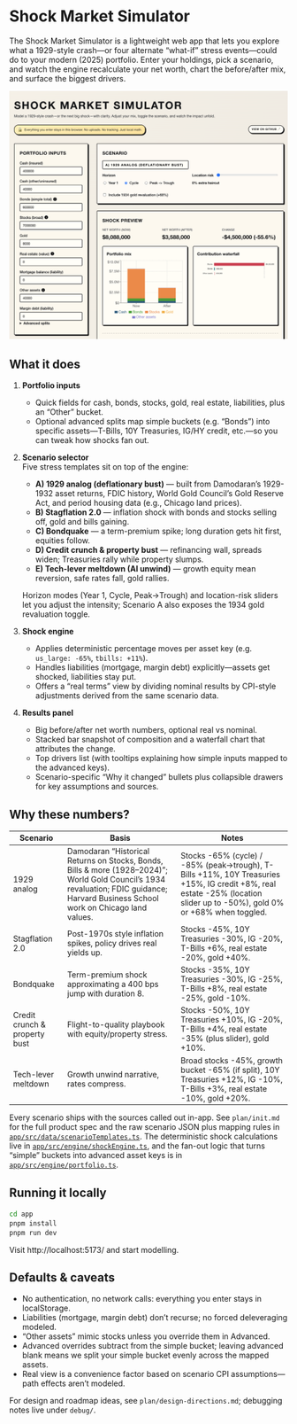 # Shock Market Simulator

The Shock Market Simulator is a lightweight web app that lets you explore what a 1929-style crash—or four alternate “what-if” stress events—could do to your modern (2025) portfolio. Enter your holdings, pick a scenario, and watch the engine recalculate your net worth, chart the before/after mix, and surface the biggest drivers.

![Shock Market Simulator screenshot](app/public/screenshot.png)

## What it does

1. **Portfolio inputs**  
   - Quick fields for cash, bonds, stocks, gold, real estate, liabilities, plus an “Other” bucket.  
   - Optional advanced splits map simple buckets (e.g. “Bonds”) into specific assets—T-Bills, 10Y Treasuries, IG/HY credit, etc.—so you can tweak how shocks fan out.

2. **Scenario selector**  
   Five stress templates sit on top of the engine:
   - **A) 1929 analog (deflationary bust)** — built from Damodaran’s 1929-1932 asset returns, FDIC history, World Gold Council’s Gold Reserve Act, and period housing data (e.g., Chicago land prices).  
   - **B) Stagflation 2.0** — inflation shock with bonds and stocks selling off, gold and bills gaining.  
   - **C) Bondquake** — a term-premium spike; long duration gets hit first, equities follow.  
   - **D) Credit crunch & property bust** — refinancing wall, spreads widen; Treasuries rally while property slumps.  
   - **E) Tech-lever meltdown (AI unwind)** — growth equity mean reversion, safe rates fall, gold rallies.

   Horizon modes (Year 1, Cycle, Peak→Trough) and location-risk sliders let you adjust the intensity; Scenario A also exposes the 1934 gold revaluation toggle.

3. **Shock engine**  
   - Applies deterministic percentage moves per asset key (e.g. `us_large: -65%`, `tbills: +11%`).  
   - Handles liabilities (mortgage, margin debt) explicitly—assets get shocked, liabilities stay put.  
   - Offers a “real terms” view by dividing nominal results by CPI-style adjustments derived from the same scenario data.

4. **Results panel**  
   - Big before/after net worth numbers, optional real vs nominal.  
   - Stacked bar snapshot of composition and a waterfall chart that attributes the change.  
   - Top drivers list (with tooltips explaining how simple inputs mapped to the advanced keys).  
   - Scenario-specific “Why it changed” bullets plus collapsible drawers for key assumptions and sources.

## Why these numbers?

| Scenario | Basis | Notes |
|----------|-------|-------|
| 1929 analog | Damodaran “Historical Returns on Stocks, Bonds, Bills & more (1928–2024)”; World Gold Council’s 1934 revaluation; FDIC guidance; Harvard Business School work on Chicago land values. | Stocks -65% (cycle) / -85% (peak→trough), T-Bills +11%, 10Y Treasuries +15%, IG credit +8%, real estate -25% (location slider up to -50%), gold 0% or +68% when toggled. |
| Stagflation 2.0 | Post-1970s style inflation spikes, policy drives real yields up. | Stocks -45%, 10Y Treasuries -30%, IG -20%, T-Bills +6%, real estate -20%, gold +40%. |
| Bondquake | Term-premium shock approximating a 400 bps jump with duration 8. | Stocks -35%, 10Y Treasuries -30%, IG -25%, T-Bills +8%, real estate -25%, gold -10%. |
| Credit crunch & property bust | Flight-to-quality playbook with equity/property stress. | Stocks -50%, 10Y Treasuries +10%, IG -20%, T-Bills +4%, real estate -35% (plus slider), gold +10%. |
| Tech-lever meltdown | Growth unwind narrative, rates compress. | Broad stocks -45%, growth bucket -65% (if split), 10Y Treasuries +12%, IG -10%, T-Bills +3%, real estate -10%, gold +20%. |

Every scenario ships with the sources called out in-app. See `plan/init.md` for the full product spec and the raw scenario JSON plus mapping rules in [`app/src/data/scenarioTemplates.ts`](app/src/data/scenarioTemplates.ts). The deterministic shock calculations live in [`app/src/engine/shockEngine.ts`](app/src/engine/shockEngine.ts), and the fan-out logic that turns “simple” buckets into advanced asset keys is in [`app/src/engine/portfolio.ts`](app/src/engine/portfolio.ts).

## Running it locally

```bash
cd app
pnpm install
pnpm run dev
```

Visit http://localhost:5173/ and start modelling.

## Defaults & caveats

- No authentication, no network calls: everything you enter stays in localStorage.
- Liabilities (mortgage, margin debt) don’t recurse; no forced deleveraging modeled.
- “Other assets” mimic stocks unless you override them in Advanced.
- Advanced overrides subtract from the simple bucket; leaving advanced blank means we split your simple bucket evenly across the mapped assets.
- Real view is a convenience factor based on scenario CPI assumptions—path effects aren’t modeled.

For design and roadmap ideas, see `plan/design-directions.md`; debugging notes live under `debug/`.
